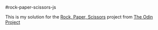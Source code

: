 #rock-paper-scissors-js

This is my solution for the [Rock, Paper, Scissors](https://www.theodinproject.com/courses/web-development-101/lessons/rock-paper-scissors) project from [The Odin Project](https://www.theodinproject.com/)

